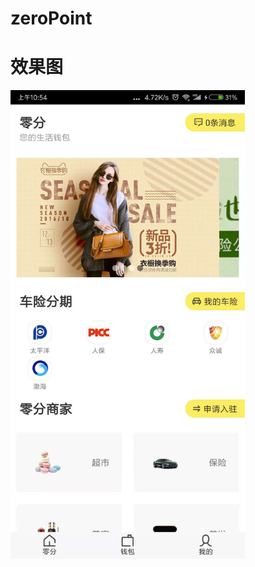 zeroPoint
=========

效果图
======

<img src="https://github.com/ycb0318/zeroPoint/blob/master/app/screenshot/1.jpeg" width="375" alt="首页"/>
